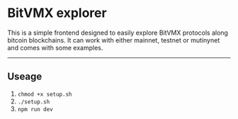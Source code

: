 # BitVMX explorer

This is a simple frontend designed to easily explore BitVMX protocols along bitcoin blockchains. It can work with either mainnet, testnet or mutinynet and comes with some examples.

---
## Useage
1. `chmod +x setup.sh`
2. `./setup.sh`
3. `npm run dev`
